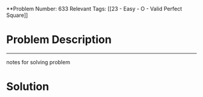 
**Problem Number: 633
Relevant Tags: [[23 - Easy - O - Valid Perfect Square]]
<h1> Problem Description </h1>


-----
notes for solving problem 

<h1> Solution </h1>
